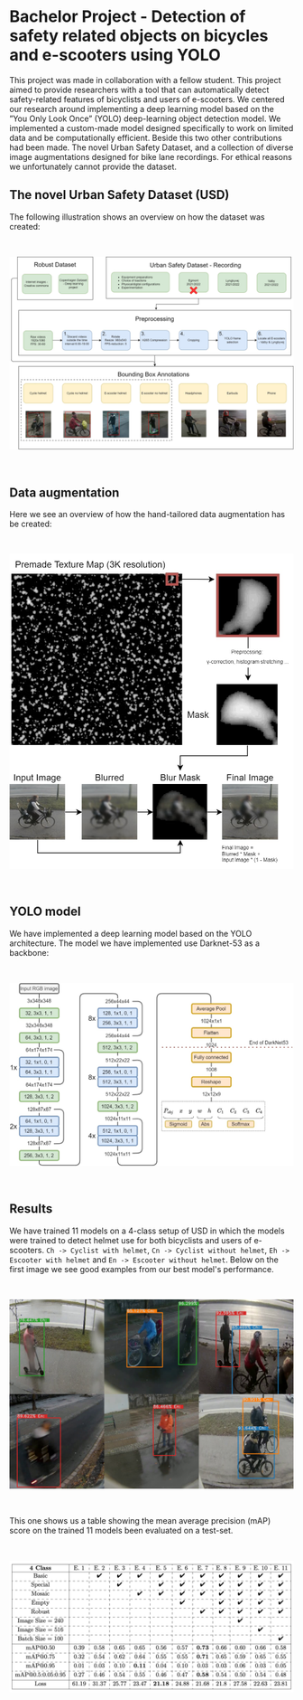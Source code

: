 # Bachelor Project - Detection of safety related objects on bicycles and e-scooters using YOLO

This project was made in collaboration with a fellow student. This project aimed to provide researchers with a tool that can automatically detect
safety-related features of bicyclists and users of e-scooters. We centered our research around implementing a deep learning model based on the 
”You Only Look Once” (YOLO) deep-learning object detection model. We implemented a custom-made model designed specifically to work on limited data
and be computationally efficient. Beside this two other contributions had been made. The novel Urban Safety Dataset, and a collection of diverse image 
augmentations designed for bike lane recordings. For ethical reasons we unfortunately cannot provide the dataset.

## The novel Urban Safety Dataset (USD)

The following illustration shows an overview on how the dataset was created:

<br>
<p align="center"> <img src="./readme_img/data_overview.jpg" alt="Drawing"/> </p>
<br>

## Data augmentation

Here we see an overview of how the hand-tailored data augmentation has be created:

<br>
<p align="center"> <img src="./readme_img/augmentation_special_overview.jpg" alt="Drawing"/> </p>
<br>

## YOLO model

We have implemented a deep learning model based on the YOLO architecture. The model we have implemented use Darknet-53 as a backbone:

<br>
<p align="center"> <img src="./readme_img/methods_yolo_model_overview.jpg" alt="Drawing"/> </p>
<br>

## Results

We have trained 11 models on a 4-class setup of USD in which the models were trained to detect helmet use for both bicyclists and users of e-scooters.
`Ch -> Cyclist with helmet`, `Cn -> Cyclist without helmet`, `Eh -> Escooter with helmet` and `En -> Escooter without helmet`. Below on the first image we see good examples from our best model's performance.


<br>
<p align="center"> <img src="./readme_img/results_good.png" alt="Drawing"/> </p>
<br>

This one shows us a table showing the mean average precision (mAP) score on the trained 11 models been evaluated on a test-set.

<br>
<p align="center"> <img src="./readme_img/results.png" alt="Drawing"/> </p>
<br>








